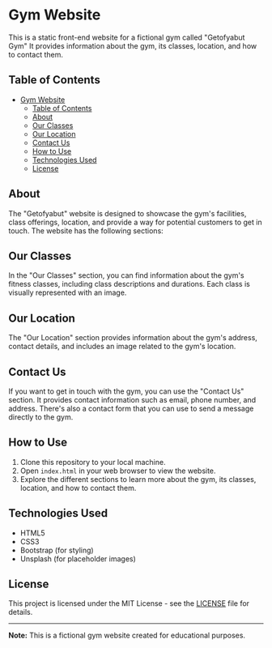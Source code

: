 # Gym Website

This is a static front-end website for a fictional gym called "Getofyabut Gym" It provides information about the gym, its classes, location, and how to contact them.

## Table of Contents

- [Gym Website](#gym-website)
  - [Table of Contents](#table-of-contents)
  - [About](#about)
  - [Our Classes](#our-classes)
  - [Our Location](#our-location)
  - [Contact Us](#contact-us)
  - [How to Use](#how-to-use)
  - [Technologies Used](#technologies-used)
  - [License](#license)

## About

The "Getofyabut" website is designed to showcase the gym's facilities, class offerings, location, and provide a way for potential customers to get in touch. The website has the following sections:

## Our Classes

In the "Our Classes" section, you can find information about the gym's fitness classes, including class descriptions and durations. Each class is visually represented with an image.

## Our Location

The "Our Location" section provides information about the gym's address, contact details, and includes an image related to the gym's location.

## Contact Us

If you want to get in touch with the gym, you can use the "Contact Us" section. It provides contact information such as email, phone number, and address. There's also a contact form that you can use to send a message directly to the gym.

## How to Use

1. Clone this repository to your local machine.
2. Open `index.html` in your web browser to view the website.
3. Explore the different sections to learn more about the gym, its classes, location, and how to contact them.

## Technologies Used

- HTML5
- CSS3
- Bootstrap (for styling)
- Unsplash (for placeholder images)

## License

This project is licensed under the MIT License - see the [LICENSE](LICENSE) file for details.

---

**Note:** This is a fictional gym website created for educational purposes.
